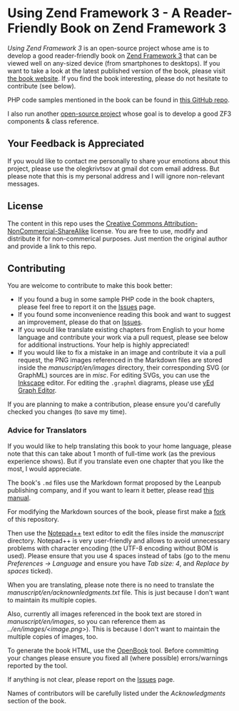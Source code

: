 # Using Zend Framework 3 - A Reader-Friendly Book on Zend Framework 3

*Using Zend Framework 3* is an open-source project whose ame is to develop a good reader-friendly book on [Zend Framework 3](https://framework.zend.com/about) that can be viewed well on any-sized device (from smartphones to desktops). If you want to take a look at the latest published version of the book, please visit [the book website](https://olegkrivtsov.github.io/using-zend-framework-3-book/html). If you find the book interesting, please do not hesitate to contribute (see below).

PHP code samples mentioned in the book can be found in [this GitHub repo](https://github.com/olegkrivtsov/using-zf3-book-samples). 

I also run another [open-source project](https://github.com/olegkrivtsov/zf3-api-reference) whose goal is to develop a good ZF3 components & class reference.

## Your Feedback is Appreciated

If you would like to contact me personally to share your emotions about this project, please use the olegkrivtsov at gmail dot com email address. But please note that this is my personal address and I will ignore non-relevant messages.

## License

The content in this repo uses the [Creative Commons Attribution-NonCommercial-ShareAlike](https://creativecommons.org/licenses/by-nc-sa/4.0/) license. You are free to use, modify and distribute it for non-commerical purposes. Just mention the original author and provide a link to this repo.

## Contributing

You are welcome to contribute to make this book better:

  * If you found a bug in some sample PHP code in the book chapters, please feel free to report it on the [Issues](https://github.com/olegkrivtsov/using-zend-framework-3-book/issues) page.
  * If you found some inconvenience reading this book and want to suggest an improvement, please do that on [Issues](https://github.com/olegkrivtsov/using-zend-framework-3-book/issues). 
  * If you would like translate existing chapters from English to your home language and contribute your work via a pull request, please see below for additional instructions. Your help is highly appreciated!
  * If you would like to fix a mistake in an image and contribute it via a pull request, the PNG images referenced in the Markdown files are stored inside the *manuscript/en/images* directory, their corresponding SVG (or GraphML) sources are in *misc*. For editing SVGs, you can use the [Inkscape](https://inkscape.org/ru/download/) editor. For editing the `.graphml` diagrams, please use [yEd Graph Editor](https://www.yworks.com/products/yed).

If you are planning to make a contribution, please ensure you'd carefully checked you changes (to save my time).

### Advice for Translators

If you would like to help translating this book to your home language, please note that this can take about 1 month of full-time work (as the previous experience shows). But if you translate even one chapter that you like the most, I would appreciate.

The book's `.md` files use the Markdown format proposed by the Leanpub publishing company, and if you want to learn it better, please read [this manual](https://leanpub.com/help/manual). 
  
For modifying the Markdown sources of the book, please first make a [fork](https://help.github.com/articles/fork-a-repo/) of this repository. 

Then use the [Notepad++](https://notepad-plus-plus.org/) text editor to edit the files inside the *manuscript* directory. Notepad++ is very user-friendly and allows to avoid unnecessary problems with character encoding (the UTF-8 encoding without BOM is used). Please ensure that you use 4 spaces instead of tabs (go to the menu *Preferences -> Language* and ensure you have *Tab size: 4*, and *Replace by spaces* ticked).  

When you are translating, please note there is no need to translate the *manuscript/en/acknownledgments.txt* file. This is just because I don't want to maintain its multiple copies. 

Also, currently all images referenced in the book text are stored in *manuscript/en/images*, so you can reference them as *../en/images/<image.png>*). This is because I don't want to maintain the multiple copies of images, too.

To generate the book HTML, use the [OpenBook](https://github.com/olegkrivtsov/openbook) tool. Before committing your changes please ensure you fixed all (where possible) errors/warnings reported by the tool.

If anything is not clear, please report on the [Issues](https://github.com/olegkrivtsov/using-zend-framework-3-book/issues) page.

Names of contributors will be carefully listed under the *Acknowledgments* section of the book. 
